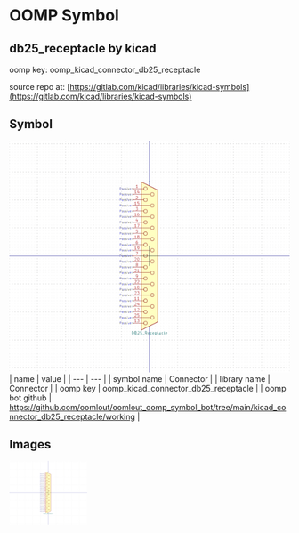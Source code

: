 # OOMP Symbol  
## db25_receptacle  by kicad  
  
oomp key: oomp_kicad_connector_db25_receptacle  
  
source repo at: [https://gitlab.com/kicad/libraries/kicad-symbols](https://gitlab.com/kicad/libraries/kicad-symbols)  
## Symbol  
  
[![working.png](working_600.png)](working.png)  
| name | value | 
| --- | --- | 
| symbol name | Connector | 
| library name | Connector | 
| oomp key | oomp_kicad_connector_db25_receptacle | 
| oomp bot github | https://github.com/oomlout/oomlout_oomp_symbol_bot/tree/main/kicad_connector_db25_receptacle/working | 
## Images  
  
[![working.png](working_140.png)](working.png)  
